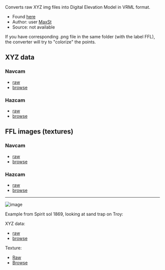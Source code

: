 Converts raw XYZ img files into Digital Elevation Model in VRML format.

- Found [here](http://www.unmannedspaceflight.com/index.php?showtopic=2380&hl=vrml+xyz)
- Author: user [MaxSt](http://www.unmannedspaceflight.com/index.php?showuser=566)
- Source: not available

If you have corresponding .png file in the same folder (with the label FFL), the converter will try to "colorize" the points.


## XYZ data
### Navcam
 - [raw](https://pds-imaging.jpl.nasa.gov/data/mer/spirit/mer2no_0xxx/data/sol1869/rdr/)
 - [browse](https://pds-imaging.jpl.nasa.gov/data/mer/spirit/mer2no_0xxx/browse/sol1869/rdr/)

### Hazcam
 - [raw](https://pds-imaging.jpl.nasa.gov/data/mer/spirit/mer2ho_0xxx/data/sol1869/rdr/)
 - [browse](https://pds-imaging.jpl.nasa.gov/data/mer/spirit/mer2ho_0xxx/browse/sol1869/rdr/)


## FFL images (textures)
### Navcam
 - [raw](https://pds-imaging.jpl.nasa.gov/data/mer/spirit/mer2no_0xxx/browse/sol1869/rdr/)
 -  [browse](https://pds-imaging.jpl.nasa.gov/data/mer/spirit/mer2no_0xxx/data/sol1869/rdr/) 

### Hazcam
 - [raw](https://pds-imaging.jpl.nasa.gov/data/mer/spirit/mer2ho_0xxx/data/sol1869/rdr/)
 - [browse](https://pds-imaging.jpl.nasa.gov/data/mer/spirit/mer2ho_0xxx/browse/sol1869/rdr/)

-----------

![image](https://user-images.githubusercontent.com/1620953/177048641-6f388e57-c3e2-4ae1-b920-09db68de0866.png)


Example from Spirit sol 1869, looking at sand trap on Troy:

XYZ data:
 - [raw](https://pds-imaging.jpl.nasa.gov/data/mer/spirit/mer2no_0xxx/data/sol1869/rdr/2n292280989xylb100p0703l0m1.img)
 - [browse](https://pds-imaging.jpl.nasa.gov/data/mer/spirit/mer2no_0xxx/browse/sol1869/rdr/2n292280989xylb100p0703l0m1.img.jpg)

Texture:
- [Raw](https://pds-imaging.jpl.nasa.gov/data/mer/spirit/mer2no_0xxx/data/sol1869/rdr/2n292280989fflb100p0703l0m1.img)
- [Browse](https://pds-imaging.jpl.nasa.gov/data/mer/spirit/mer2no_0xxx/browse/sol1869/rdr/2n292280989fflb100p0703l0m1.img.jpg)

